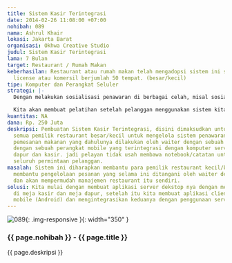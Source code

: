```yaml
---
title: Sistem Kasir Terintegrasi
date: 2014-02-26 11:08:00 +07:00
nohibah: 089
nama: Ashrul Khair
lokasi: Jakarta Barat
organisasi: Okhwa Creative Studio
judul: Sistem Kasir Terintegrasi
lama: 7 Bulan
target: Restaurant / Rumah Makan
keberhasilan: Restaurant atau rumah makan telah mengadopsi sistem ini secara free
  license atau komersil berjumlah 50 tempat. (besar/kecil)
tipe: Komputer dan Perangkat Seluler
strategi: |-
  Dengan melakukan sosialisasi penawaran di berbagai celah, misal sosialisasi langsung atau pun via online seperti iklan dll

  Kita akan membuat pelatihan setelah pelanggan menggunakan sistem kita minimal pelatihan 4 kali dalam setahun.
kuantitas: NA
dana: Rp. 250 Juta
deskripsi: Pembuatan Sistem Kasir Terintegrasi, disini dimaksudkan untuk memudahkan
  semua pemilik restaurant besar/kecil untuk mengelola sistem penawaran makanan dan
  pemesanan makanan yang dahulunya dilakukan oleh waiter dengan sebuah notebook/ catatan
  dengan sebuah perangkat mobile yang terintegrasi dengan komputer server di meja
  dapur dan kasir. jadi pelayan tidak usah membawa notebook/catatan untuk mencatat
  seluruh permintaan pelanggan.
masalah: Sistem ini diharapkan membantu para pemilik restaurant kecil/besar untuk
  membantu pengelolaan pesanan yang selama ini ditangani oleh waiter dengan kertas.
  dan akan mempermudah manajemen restaurant itu sendiri.
solusi: Kita mulai dengan membuat aplikasi server dekstop nya dengan menyediakan komputer
  di meja kasir dan meja dapur, setelah itu kita membuat aplikasi client berbasis
  mobile (Android) dan mengintegrasikan keduanya dengan penggunaan server lokal.
---
```


![089](/static/img/hibahcms/089.png){: .img-responsive }{: width="350" }

### {{ page.nohibah }} - {{ page.title }}

{{ page.deskripsi }}
